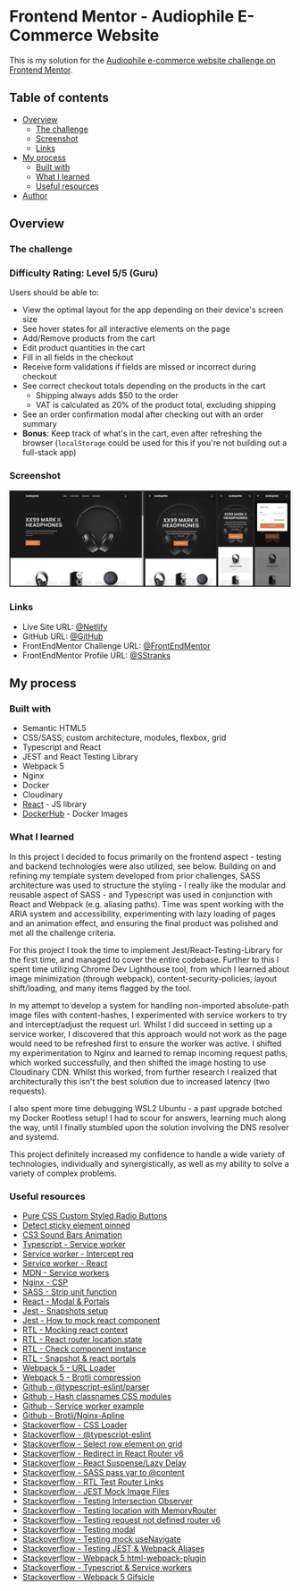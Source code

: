 # Frontend Mentor - Audiophile E-Commerce Website

This is my solution for the [Audiophile e-commerce website challenge on Frontend Mentor](https://www.frontendmentor.io/challenges/audiophile-ecommerce-website-C8cuSd_wx).

## Table of contents

- [Overview](#overview)
  - [The challenge](#the-challenge)
  - [Screenshot](#screenshot)
  - [Links](#links)
- [My process](#my-process)
  - [Built with](#built-with)
  - [What I learned](#what-i-learned)
  - [Useful resources](#useful-resources)
- [Author](#author)

## Overview

### The challenge

### Difficulty Rating: Level 5/5 (Guru)

Users should be able to:

- View the optimal layout for the app depending on their device's screen size
- See hover states for all interactive elements on the page
- Add/Remove products from the cart
- Edit product quantities in the cart
- Fill in all fields in the checkout
- Receive form validations if fields are missed or incorrect during checkout
- See correct checkout totals depending on the products in the cart
  - Shipping always adds $50 to the order
  - VAT is calculated as 20% of the product total, excluding shipping
- See an order confirmation modal after checking out with an order summary
- **Bonus**: Keep track of what's in the cart, even after refreshing the browser (`localStorage` could be used for this if you're not building out a full-stack app)

### Screenshot

![](./screenshot.jpg)

### Links

- Live Site URL: [@Netlify]()
- GitHub URL: [@GitHub](https://github.com/SStranks/MyFirstRepository/tree/master/FrontEndMentor/37_audiophile_ecommerce)
- FrontEndMentor Challenge URL: [@FrontEndMentor](https://www.frontendmentor.io/challenges/audiophile-ecommerce-website-C8cuSd_wx)
- FrontEndMentor Profile URL: [@SStranks](https://www.frontendmentor.io/profile/SStranks)

## My process

### Built with

- Semantic HTML5
- CSS/SASS; custom architecture, modules, flexbox, grid
- Typescript and React
- JEST and React Testing Library
- Webpack 5
- Nginx
- Docker
- Cloudinary
- [React](https://reactjs.org/) - JS library
- [DockerHub](https://hub.docker.com/) - Docker Images

### What I learned

In this project I decided to focus primarily on the frontend aspect - testing and backend technologies were also utilized, see below. Building on and refining my template system developed from prior challenges, SASS architecture was used to structure the styling - I really like the modular and reusable aspect of SASS - and Typescript was used in conjunction with React and Webpack (e.g. aliasing paths). Time was spent working with the ARIA system and accessibility, experimenting with lazy loading of pages and an animation effect, and ensuring the final product was polished and met all the challenge criteria.

For this project I took the time to implement Jest/React-Testing-Library for the first time, and managed to cover the entire codebase. Further to this I spent time utilizing Chrome Dev Lighthouse tool, from which I learned about image minimization (through webpack), content-security-policies, layout shift/loading, and many items flagged by the tool.

In my attempt to develop a system for handling non-imported absolute-path image files with content-hashes, I experimented with service workers to try and intercept/adjust the request url. Whilst I did succeed in setting up a service worker, I discovered that this approach would not work as the page would need to be refreshed first to ensure the worker was active. I shifted my experimentation to Nginx and learned to remap incoming request paths, which worked successfully, and then shifted the image hosting to use Cloudinary CDN. Whilst this worked, from further research I realized that architecturally this isn't the best solution due to increased latency (two requests).

I also spent more time debugging WSL2 Ubuntu - a past upgrade botched my Docker Rootless setup! I had to scour for answers, learning much along the way, until I finally stumbled upon the solution involving the DNS resolver and systemd.

This project definitely increased my confidence to handle a wide variety of technologies, individually and synergistically, as well as my ability to solve a variety of complex problems.

### Useful resources

- [Pure CSS Custom Styled Radio Buttons](https://moderncss.dev/pure-css-custom-styled-radio-buttons/)
- [Detect sticky element pinned](https://css-tricks.com/how-to-detect-when-a-sticky-element-gets-pinned/)
- [CS3 Sound Bars Animation](https://codepen.io/jackrugile/pen/nryeoA)
- [Typescript - Service worker](https://www.devextent.com/create-service-worker-typescript/)
- [Service worker - Intercept req](https://medium.com/@maulanamaleek/intercept-http-request-using-serviceworker-b6ef23f97d1f)
- [Service worker - React](https://medium.com/@foyemc/implementation-of-service-worker-using-reactjs-application-to-build-pwa-6366fd9a0527)
- [MDN - Service workers](https://developer.mozilla.org/en-US/docs/Web/API/Service_Worker_API/Using_Service_Workers)
- [Nginx - CSP](https://content-security-policy.com/examples/google-fonts/)
- [SASS - Strip unit function](https://css-tricks.com/snippets/sass/strip-unit-function/)
- [React - Modal & Portals](https://blog.logrocket.com/build-modal-with-react-portals/)
- [Jest - Snapshots setup](https://dev.to/crobinson42/custom-jest-snapshots-directory-setup-41hp)
- [Jest - How to mock react component](https://robertmarshall.dev/blog/how-to-mock-a-react-component-in-jest/)
- [RTL - Mocking react context](https://polvara.me/posts/mocking-context-with-react-testing-library)
- [RTL - React router location.state](https://dev.to/wolverineks/react-router-testing-location-state-33fo)
- [RTL - Check component instance](https://github.com/testing-library/react-testing-library/issues/251)
- [RTL - Snapshot & react portals](https://medium.com/@amanverma.dev/mocking-create-portal-to-utilize-react-test-renderer-in-writing-snapshot-uts-c49773c88acd)
- [Webpack 5 - URL Loader](https://webpack.js.org/loaders/css-loader/#url)
- [Webpack 5 - Brotli compression](https://tech.groww.in/enable-brotli-compression-in-webpack-with-fallback-to-gzip-397a57cf9fc6)
- [Github - @typescript-eslint/parser](https://github.com/typescript-eslint/typescript-eslint/issues/3517)
- [Github - Hash classnames CSS modules](https://github.com/webpack-contrib/css-loader/issues/733)
- [Github - Service worker example](https://github.com/mdn/dom-examples/blob/main/service-worker/simple-service-worker/sw.js)
- [Github - Brotli/Nginx-Apline](https://github.com/nginxinc/docker-nginx/issues/371)
- [Stackoverflow - CSS Loader](https://stackoverflow.com/a/69884638/20274651)
- [Stackoverflow - @typescript-eslint](https://stackoverflow.com/questions/62535621/typescript-casting-with-babel-eslint-parsing)
- [Stackoverflow - Select row element on grid](https://stackoverflow.com/questions/71539575/css-select-row-element-on-grid)
- [Stackoverflow - Redirect in React Router v6](https://stackoverflow.com/questions/69868956/how-can-i-redirect-in-react-router-v6)
- [Stackoverflow - React Suspense/Lazy Delay](https://stackoverflow.com/questions/54158994/react-suspense-lazy-delay/61598220#61598220)
- [Stackoverflow - SASS pass var to @content](https://stackoverflow.com/a/57582277/20274651)
- [Stackoverflow - RTL Test Router Links](https://stackoverflow.com/questions/61869886/simplest-test-for-react-routers-link-with-testing-library-react)
- [Stackoverflow - JEST Mock Image Files](https://stackoverflow.com/a/54513338/20274651)
- [Stackoverflow - Testing Intersection Observer](https://stackoverflow.com/a/58651649/20274651)
- [Stackoverflow - Testing location with MemoryRouter](https://stackoverflow.com/a/73730116/20274651)
- [Stackoverflow - Testing request not defined router v6](https://stackoverflow.com/questions/74497916/referenceerror-request-is-not-defined-when-testing-with-react-router-v6-4?noredirect=1&lq=1)
- [Stackoverflow - Testing modal](https://stackoverflow.com/a/73616454/20274651)
- [Stackoverflow - Testing mock useNavigate](https://stackoverflow.com/a/66901155/20274651)
- [Stackoverflow - Testing JEST & Webpack Aliases](https://stackoverflow.com/questions/42629925/testing-with-jest-and-webpack-aliases)
- [Stackoverflow - Webpack 5 html-webpack-plugin](https://stackoverflow.com/a/56295889/20274651)
- [Stackoverflow - Typescript & Service workers](https://stackoverflow.com/questions/56356655/structuring-a-typescript-project-with-workers/56374158#56374158)
- [Stackoverflow - Webpack 5 Gifsicle](https://stackoverflow.com/a/65497967)
